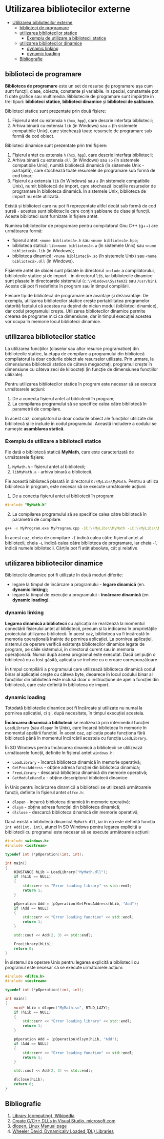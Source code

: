 # Utilizarea bibliotecilor externe

- [Utilizarea bibliotecilor externe](#utilizarea-bibliotecilor-externe)
  - [biblioteci de programare](#biblioteci-de-programare)
  - [utilizarea bibliotecilor statice](#utilizarea-bibliotecilor-statice)
    - [Exemplu de utilizare a bibliotecii statice](#exemplu-de-utilizare-a-bibliotecii-statice)
  - [utilizarea bibliotecilor dinamice](#utilizarea-bibliotecilor-dinamice)
    - [dynamic linking](#dynamic-linking)
    - [dynamic loading](#dynamic-loading)
  - [Bibliografie](#bibliografie)

## biblioteci de programare

__Biblioteca de programare__ este un set de resurse de programare așa cum sunt funcții, clase, obiecte, constante și variabile. În special, constantele pot fi date grafice sau multimedia. Bibliotecile de programare sunt împărțite în trei tipuri: __biblioteci statice__, __biblioteci dinamice__ și __biblioteci de șabloane__.

Biblioteci statice sunt prezentate prin două fișiere:

1. Fișierul antet cu extensia `h` (`hxx`, `hpp`), care descrie interfața bibliotecii;
2. Arhiva binară cu extensia `lib` (în Windows) sau `a` (în sistemele compatibile Unix), care stochează toate resursele de programare sub formă de cod obiect.

Biblioteci dinamice sunt prezentate prin trei fișiere:

1. Fișierul antet cu extensia `h` (`hxx`, `hpp`), care descrie interfața bibliotecii;
2. Arhiva binară cu extensia `dll` (în Windows) sau `so` (în sistemele compatibile Unix), numită bibliotecă dinamică (în sistemele Unix - partajată), care stochează toate resursele de programare sub formă de cod binar;
3. Fișierul cu extensia `lib` (în Windows) sau `a` (în sistemele compatibile Unix), numit bibliotecă de import, care stochează locațiile resurselor de programare în biblioteca dinamică. În sistemele Unix, biblioteca de import nu este utilizată.

Există și biblioteci care nu pot fi reprezentate altfel decât sub formă de cod sursă - acestea sunt bibliotecile care conțin șabloane de clase și funcții. Aceste biblioteci sunt furnizate în fișiere antet.

Numirea bibliotecilor de programare pentru compilatorul Gnu C++ (g++) are următoarea formă:

- fișierul antet: `<nume bibliotecă>.h` sau `<nume bibliotecă>.hpp`;
- biblioteca statică: `lib<nume bibliotecă>.a` (în sistemele Unix) sau `<nume bibliotecă>.lib` (în Windows);
- biblioteca dinamică: `<nume bibliotecă>.so` (în sistemele Unix) sau `<nume bibliotecă>.dll` (în Windows).

Fișierele antet de obicei sunt plăsate în directorul `include` a compilatorului, bibliotecile statice și de import - în directorul `lib`, iar bibliotecile dinamice sunt plasate în directoarele sistemului (`c:\\Windows\System32` sau `/usr/bin`). Aceste căi pot fi redefinite în program sau în timpul compilării.

Fiecare tip de bibliotecă de programare are avantaje și dezavantaje. De exemplu, utilizarea bibliotecilor statice crește portabilitatea programelor datorită faptului că acestea nu depind de niciun modul (biblioteci dinamice), dar codul programului crește. Utilizarea bibliotecilor dinamice permite crearea de programe mici ca dimensiune, dar în timpul execuției acestea vor ocupa în memorie locul bibliotecii dinamice.

## utilizarea bibliotecilor statice

La utilizarea funcțiilor (claselor sau altor resurse programatice) din bibliotecile statice, la etapa de compilare a programului din bibliotecă compilatorul ia doar codurile obiect ale resurselor utilizate. Prin urmare, la dimensiunea bibliotecii statice de câteva megaocteți, programul crește în dimensiune cu câteva zeci de kiloocteți (în funcție de dimensiunea funcțiilor utilizate).

Pentru utilizarea bibliotecilor statice în program este necesar să se execute următoarele acțiuni:

1. De a conecta fișierul antet al bibliotecii în program;
2. La compilarea programului să se specifice calea către bibliotecă în parametrii de compilare.

În acest caz, compilatorul ia doar codurile obiect ale funcțiilor utilizate din bibliotecă și le include în codul programului. Această includere a codului se numește __asamblarea statică__.

### Exemplu de utilizare a bibliotecii statice

Fie dată o bibliotecă statică __MyMath__, care este caracterizată de următoarele fișiere:

1. `MyMath.h` - fișierul antet al bibliotecii;
2. `libMyMath.a` - arhiva binară a bibliotecii.

Fie această bibliotecă plasată în directorul `C:\MyLibs\MyMath`. Pentru a utiliza biblioteca în program, este necesar să se execute următoarele acțiuni:

1. De a conecta fișierul antet al bibliotecii în program:

```cpp
#include "MyMath.h"
```

2. La compilarea programului să se specifice calea către bibliotecă în parametrii de compilare:

```bash
g++ -o MyProgram.exe MyProgram.cpp -IC:\\MyLibs\\MyMath -LC:\\MyLibs\\MyMath -lMyMath
```

În acest caz, cheia de compilare `-I` indică calea către fișierul antet al bibliotecii, cheia `-L` indică calea către biblioteca de programare, iar cheia `-l` indică numele bibliotecii. Cărțile pot fi atât absolute, cât și relative.

## utilizarea bibliotecilor dinamice

Bibliotecile dinamice pot fi utilizate în două moduri diferite:

- legare la timpul de încărcare a programului - __legare dinamică__ (en. __dynamic linking__);
- legare la timpul de execuție a programului - __încărcare dinamică__ (en. __dynamic loading__).

### dynamic linking

__Legarea dinamică a bibliotecii__ cu aplicația se realizează la momentul conectării fișierului antet al bibliotecii, precum și la indicarea în proprietățile proiectului utilizarea bibliotecii. În acest caz, biblioteca va fi încărcată în memoria operațională înainte de pornirea aplicației. La pornirea aplicației, sistemul de operare verifică existența bibliotecilor dinamice legate de program, pe căile sistemului, în directorul curent sau în memoria operațională. Numai după aceea programul este executat. Dacă cel puțin o bibliotecă nu a fost găsită, aplicația se încheie cu o eroare corespunzătoare.

În timpul compilării a programului care utilizează biblioteca dinamică codul binar al aplicației crește cu câteva byte, deoarece în locul codului binar al funcțiilor din bibliotecă este inclusă doar o instrucțiune de apel a funcției din bibliotecă, care este definită în biblioteca de import.

### dynamic loading

Totodată bibliotecile dinamice pot fi încărcate și utilizate nu numai la pornirea aplicației, ci și, după necesitate, în timpul execuției acesteia.

__Încărcarea dinamică a bibliotecii__ se realizează prin intermediul funcției `LoadLibrary` (sau `dlopen` în Unix), care încarcă biblioteca în memorie în momentul apelării funcției. În acest caz, aplicația poate funcționa fără bibliotecă până în momentul încărcării acesteia cu funcția `LoadLibrary`.

În SO Windows pentru încărcarea dinamică a bibliotecii se utilizează următoarele funcții, definite în fișierul antet `windows.h`:

- `LoadLibrary` - încarcă biblioteca dinamică în memorie operativă;
- `GetProcAddress` - obține adresa funcției din biblioteca dinamică;
- `FreeLibrary` - descarcă biblioteca dinamică din memorie operativă;
- `GetModuleHandle` - obține descriptorul bibliotecii dinamice.

În Unix pentru încărcarea dinamică a bibliotecii se utilizează următoarele funcții, definite în fișierul antet `dlfcn.h`:

- `dlopen` - încarcă biblioteca dinamică în memorie operativă;
- `dlsym` - obține adresa funcției din biblioteca dinamică;
- `dlclose` - descarcă biblioteca dinamică din memorie operativă;

Dacă există o bibliotecă dinamică `MyMath.dll`, iar în ea este definită funcția `int Add(int, int)`, atunci în SO Windows pentru legarea explicită a bibliotecii cu programul este necesar să se execute următoarele acțiuni:

```cpp
#include <windows.h>
#include <iostream>

typedef int (*pOperation)(int, int);

int main()
{
    HINSTANCE hLib = LoadLibrary("MyMath.dll");
    if (hLib == NULL)
    {
        std::cerr << "Error loading library" << std::endl;
        return 1;
    }

    pOperation Add = (pOperation)GetProcAddress(hLib, "Add");
    if (Add == NULL)
    {
        std::cerr << "Error loading function" << std::endl;
        return 1;
    }

    std::cout << Add(2, 3) << std::endl;

    FreeLibrary(hLib);
    return 0;
}
```

În sistemul de operare Unix pentru legarea explicită a bibliotecii cu programul este necesar să se execute următoarele acțiuni:

```cpp
#include <dlfcn.h>
#include <iostream>

typedef int (*pOperation)(int, int);

int main()
{
    void* hLib = dlopen("MyMath.so", RTLD_LAZY);
    if (hLib == NULL)
    {
        std::cerr << "Error loading library" << std::endl;
        return 1;
    }

    pOperation Add = (pOperation)dlsym(hLib, "Add");
    if (Add == NULL)
    {
        std::cerr << "Error loading function" << std::endl;
        return 1;
    }

    std::cout << Add(2, 3) << std::endl;

    dlclose(hLib);
    return 0;
}
```

## Bibliografie

1. [Library (computing), Wikipedia](https://en.wikipedia.org/wiki/Library_(computing))
2. [Create C/C++ DLLs in Visual Studio, microsoft.com](https://learn.microsoft.com/en-us/cpp/build/dlls-in-visual-cpp?view=msvc-170)
3. [dlopen, Linux Manual page](https://www.man7.org/linux/man-pages/man3/dlopen.3.html)
4. [Wheeler David, Dynamically Loaded (DL) Libraries](dwheeler.com/program-library/Program-Library-HOWTO/)
